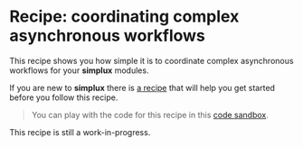 # Recipe: coordinating complex asynchronous workflows

This recipe shows you how simple it is to coordinate complex asynchronous workflows for your **simplux** modules.

If you are new to **simplux** there is [a recipe](../../basics/getting-started#readme) that will help you get started before you follow this recipe.

> You can play with the code for this recipe in this [code sandbox](https://codesandbox.io/s/github/MrWolfZ/simplux/tree/master/recipes/advanced/coordinating-complex-asynchronous-workflows).

This recipe is still a work-in-progress.
